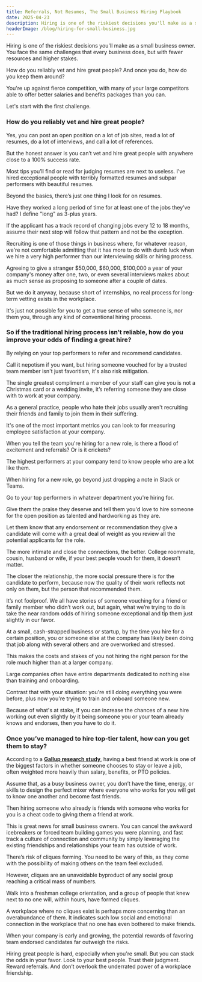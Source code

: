```yaml
---
title: Referrals, Not Resumes, The Small Business Hiring Playbook
date: 2025-04-23
description: Hiring is one of the riskiest decisions you'll make as a small business owner. Here's how to do it right.
headerImage: /blog/hiring-for-small-business.jpg
---
```


Hiring is one of the riskiest decisions you'll make as a small business owner. You face the same challenges that every business does, but with fewer resources and higher stakes.

How do you reliably vet and hire great people? And once you do, how do you keep them around?

You're up against fierce competition, with many of your large competitors able to offer better salaries and benefits packages than you can.

Let's start with the first challenge. 

### How do you reliably vet and hire great people?

Yes, you can post an open position on a lot of job sites, read a lot of resumes, do a lot of interviews, and call a lot of references.

But the honest answer is you can’t vet and hire great people with anywhere close to a 100% success rate.

Most tips you’ll find or read for judging resumes are next to useless. I’ve hired exceptional people with terribly formatted resumes and subpar performers with beautiful resumes.

Beyond the basics, there’s just one thing I look for on resumes.

Have they worked a long period of time for at least one of the jobs they’ve had? I define "long" as 3-plus years.

If the applicant has a track record of changing jobs every 12 to 18 months, assume their next stop will follow that pattern and not be the exception.

Recruiting is one of those things in business where, for whatever reason, we're not comfortable admitting that it has more to do with dumb luck when we hire a very high performer than our interviewing skills or hiring process.

Agreeing to give a stranger $50,000, $60,000, $100,000 a year of your company's money after one, two, or even several interviews makes about as much sense as proposing to someone after a couple of dates.

But we do it anyway, because short of internships, no real process for long-term vetting exists in the workplace.

It's just not possible for you to get a true sense of who someone is, nor them you, through any kind of conventional hiring process.

### So if the traditional hiring process isn’t reliable, how do you improve your odds of finding a great hire?

By relying on your top performers to refer and recommend candidates.

Call it nepotism if you want, but hiring someone vouched for by a trusted team member isn't just favoritism, it's also risk mitigation.

The single greatest compliment a member of your staff can give you is not a Christmas card or a wedding invite, it’s referring someone they are close with to work at your company.

As a general practice, people who hate their jobs usually aren't recruiting their friends and family to join them in their suffering.

It's one of the most important metrics you can look to for measuring employee satisfaction at your company.

When you tell the team you're hiring for a new role, is there a flood of excitement and referrals? Or is it crickets?

The highest performers at your company tend to know people who are a lot like them.

When hiring for a new role, go beyond just dropping a note in Slack or Teams.

Go to your top performers in whatever department you're hiring for.

Give them the praise they deserve and tell them you'd love to hire someone for the open position as talented and hardworking as they are.

Let them know that any endorsement or recommendation they give a candidate will come with a great deal of weight as you review all the potential applicants for the role.

The more intimate and close the connections, the better. College roommate, cousin, husband or wife, if your best people vouch for them, it doesn’t matter.

The closer the relationship, the more social pressure there is for the candidate to perform, because now the quality of their work reflects not only on them, but the person that recommended them.

It’s not foolproof. We all have stories of someone vouching for a friend or family member who didn’t work out, but again, what we’re trying to do is take the near random odds of hiring someone exceptional and tip them just slightly in our favor.

At a small, cash-strapped business or startup, by the time you hire for a certain position, you or someone else at the company has likely been doing that job along with several others and are overworked and stressed.

This makes the costs and stakes of you not hiring the right person for the role much higher than at a larger company.

Large companies often have entire departments dedicated to nothing else than training and onboarding.

Contrast that with your situation: you're still doing everything you were before, plus now you're trying to train and onboard someone new.

Because of what's at stake, if you can increase the chances of a new hire working out even slightly by it being someone you or your team already knows and endorses, then you have to do it.

### Once you’ve managed to hire top-tier talent, how can you get them to stay?

According to a **[Gallup research study](https://www.gallup.com/workplace/397058/increasing-importance-best-friend-work.aspx)**, having a best friend at work is one of the biggest factors in whether someone chooses to stay or leave a job, often weighted more heavily than salary, benefits, or PTO policies.

Assume that, as a busy business owner, you don’t have the time, energy, or skills to design the perfect mixer where everyone who works for you will get to know one another and become fast friends.

Then hiring someone who already is friends with someone who works for you is a cheat code to giving them a friend at work.

This is great news for small business owners. You can cancel the awkward icebreakers or forced team building games you were planning, and fast track a culture of connection and community by simply leveraging the existing friendships and relationships your team has outside of work.

There’s risk of cliques forming. You need to be wary of this, as they come with the possibility of making others on the team feel excluded.

However, cliques are an unavoidable byproduct of any social group reaching a critical mass of numbers.

Walk into a freshman college orientation, and a group of people that knew next to no one will, within hours, have formed cliques.

A workplace where no cliques exist is perhaps more concerning than an overabundance of them. It indicates such low social and emotional connection in the workplace that no one has even bothered to make friends.

When your company is early and growing, the potential rewards of favoring team endorsed candidates far outweigh the risks.

Hiring great people is hard, especially when you're small. But you can stack the odds in your favor. Look to your best people. Trust their judgment. Reward referrals. And don’t overlook the underrated power of a workplace friendship.